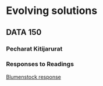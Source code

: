 # Evolving solutions

## DATA 150

### Pecharat Kitijarurat

### Responses to Readings
[Blumenstock response](https://github.com/pkitijarurat/workshop/blob/master/blumenstock)

